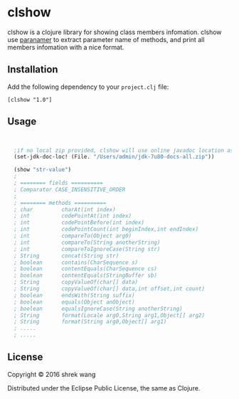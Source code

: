 # clshow

clshow is a clojure library for showing class members infomation. clshow use
[paranamer](https://github.com/paul-hammant/paranamer "paranamer") to 
extract parameter name of methods, and print all members infomation with a nice format.

## Installation

Add the following dependency to your `project.clj` file:

    [clshow "1.0"]


## Usage

```clojure


  ;if no local zip provided, clshow will use online javadoc location as default
  (set-jdk-doc-loc! (File. "/Users/admin/jdk-7u80-docs-all.zip"))

  (show "str-value")
  ;
  ; ======== fields ==========
  ; Comparator CASE_INSENSITIVE_ORDER
  ; 
  ; ======== methods ==========
  ; char         charAt(int index)                                                             
  ; int          codePointAt(int index)                                                        
  ; int          codePointBefore(int index)                                                    
  ; int          codePointCount(int beginIndex,int endIndex)                                   
  ; int          compareTo(Object arg0)                                                        
  ; int          compareTo(String anotherString)                                               
  ; int          compareToIgnoreCase(String str)                                               
  ; String       concat(String str)                                                            
  ; boolean      contains(CharSequence s)                                                      
  ; boolean      contentEquals(CharSequence cs)                                                
  ; boolean      contentEquals(StringBuffer sb)                                                
  ; String       copyValueOf(char[] data)                                                      
  ; String       copyValueOf(char[] data,int offset,int count)                                 
  ; boolean      endsWith(String suffix)                                                       
  ; boolean      equals(Object anObject)                                                       
  ; boolean      equalsIgnoreCase(String anotherString)                                        
  ; String       format(Locale arg0,String arg1,Object[] arg2)                                 
  ; String       format(String arg0,Object[] arg1)   
  ; .....
  ; .....

```

## License

Copyright © 2016 shrek wang

Distributed under the Eclipse Public License, the same as Clojure.
